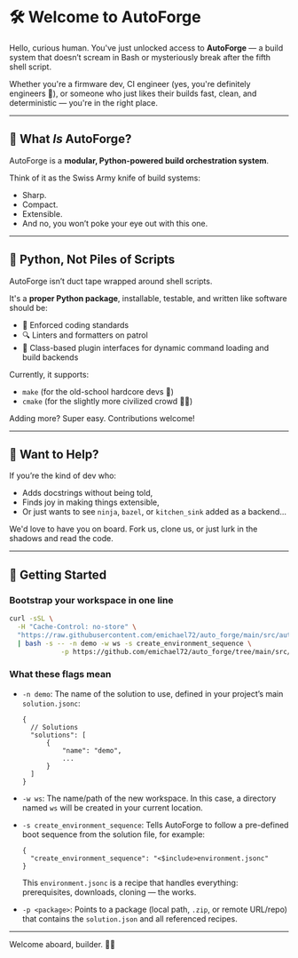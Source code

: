 # 🛠️ Welcome to AutoForge

Hello, curious human. You've just unlocked access to **AutoForge** — a build system that doesn’t scream in Bash or
mysteriously break after the fifth shell script.

Whether you're a firmware dev, CI engineer (yes, you're definitely engineers 💼), or someone who just likes their builds
fast, clean, and deterministic — you're in the right place.

---

## 🧠 What *Is* AutoForge?

AutoForge is a **modular, Python-powered build orchestration system**.

Think of it as the Swiss Army knife of build systems:

- Sharp.
- Compact.
- Extensible.
- And no, you won’t poke your eye out with this one.

---

## 🐍 Python, Not Piles of Scripts

AutoForge isn’t duct tape wrapped around shell scripts.

It's a **proper Python package**, installable, testable, and written like software should be:

- 🧼 Enforced coding standards
- 🔍 Linters and formatters on patrol
- 🧩 Class-based plugin interfaces for dynamic command loading and build backends

Currently, it supports:

- `make` (for the old-school hardcore devs 🧓)
- `cmake` (for the slightly more civilized crowd 👷‍♂️)

Adding more? Super easy. Contributions welcome!

---

## 🤝 Want to Help?

If you’re the kind of dev who:

- Adds docstrings without being told,
- Finds joy in making things extensible,
- Or just wants to see `ninja`, `bazel`, or `kitchen_sink` added as a backend...

We'd love to have you on board. Fork us, clone us, or just lurk in the shadows and read the code.

---

## 🚀 Getting Started

### Bootstrap your workspace in one line

```bash
curl -sSL \
  -H "Cache-Control: no-store" \
  "https://raw.githubusercontent.com/emichael72/auto_forge/main/src/auto_forge/resources/shared/bootstrap.sh" \
  | bash -s -- -n demo -w ws -s create_environment_sequence \
             -p https://github.com/emichael72/auto_forge/tree/main/src/auto_forge/resources/samples/btop
```

### What these flags mean

- `-n demo`: The name of the solution to use, defined in your project’s main `solution.jsonc`:
  ```jsonc
  {
    // Solutions
    "solutions": [
        {
            "name": "demo",
            ...
        }
    ]
  }
  ```

- `-w ws`: The name/path of the new workspace. In this case, a directory named `ws` will be created in your current
  location.

- `-s create_environment_sequence`: Tells AutoForge to follow a pre-defined boot sequence from the solution file, for
  example:
  ```jsonc
  {
    "create_environment_sequence": "<$include>environment.jsonc"
  }
  ```
  This `environment.jsonc` is a recipe that handles everything: prerequisites, downloads, cloning — the works.

- `-p <package>`: Points to a package (local path, `.zip`, or remote URL/repo) that contains the `solution.json` and all
  referenced recipes.

---

Welcome aboard, builder. 🧱🧠
